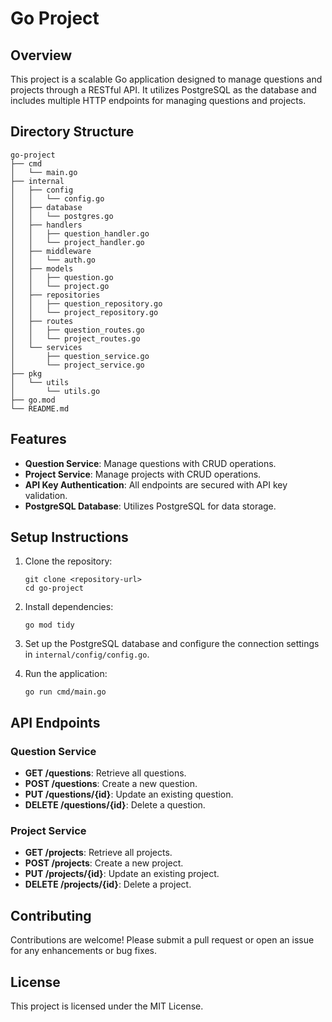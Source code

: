 # Go Project

## Overview
This project is a scalable Go application designed to manage questions and projects through a RESTful API. It utilizes PostgreSQL as the database and includes multiple HTTP endpoints for managing questions and projects.

## Directory Structure
```
go-project
├── cmd
│   └── main.go
├── internal
│   ├── config
│   │   └── config.go
│   ├── database
│   │   └── postgres.go
│   ├── handlers
│   │   ├── question_handler.go
│   │   └── project_handler.go
│   ├── middleware
│   │   └── auth.go
│   ├── models
│   │   ├── question.go
│   │   └── project.go
│   ├── repositories
│   │   ├── question_repository.go
│   │   └── project_repository.go
│   ├── routes
│   │   ├── question_routes.go
│   │   └── project_routes.go
│   └── services
│       ├── question_service.go
│       └── project_service.go
├── pkg
│   └── utils
│       └── utils.go
├── go.mod
└── README.md
```

## Features
- **Question Service**: Manage questions with CRUD operations.
- **Project Service**: Manage projects with CRUD operations.
- **API Key Authentication**: All endpoints are secured with API key validation.
- **PostgreSQL Database**: Utilizes PostgreSQL for data storage.

## Setup Instructions
1. Clone the repository:
   ```
   git clone <repository-url>
   cd go-project
   ```

2. Install dependencies:
   ```
   go mod tidy
   ```

3. Set up the PostgreSQL database and configure the connection settings in `internal/config/config.go`.

4. Run the application:
   ```
   go run cmd/main.go
   ```

## API Endpoints
### Question Service
- **GET /questions**: Retrieve all questions.
- **POST /questions**: Create a new question.
- **PUT /questions/{id}**: Update an existing question.
- **DELETE /questions/{id}**: Delete a question.

### Project Service
- **GET /projects**: Retrieve all projects.
- **POST /projects**: Create a new project.
- **PUT /projects/{id}**: Update an existing project.
- **DELETE /projects/{id}**: Delete a project.

## Contributing
Contributions are welcome! Please submit a pull request or open an issue for any enhancements or bug fixes.

## License
This project is licensed under the MIT License.